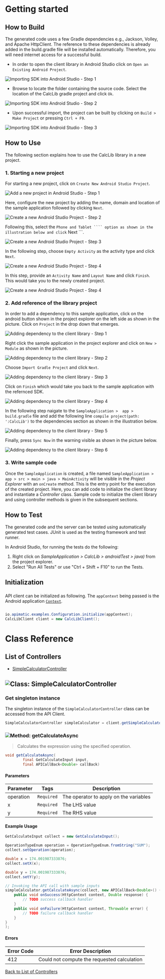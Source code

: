 # Getting started

## How to Build

The generated code uses a few Gradle dependencies e.g., Jackson, Volley,
and Apache HttpClient. The reference to these dependencies is already
added in the build.gradle file will be installed automatically. Therefore,
you will need internet access for a successful build.

* In order to open the client library in Android Studio click on ``` Open an Existing Android Project ```.

![Importing SDK into Android Studio - Step 1](https://apidocs.io/illustration/android?step=import1&workspaceFolder=Calc&workspaceName=CalcLib&projectName=CalcLib&rootNamespace=io.apimatic.examples)

* Browse to locate the folder containing the source code. Select the location of the CalcLib gradle project and click ``` Ok ```.

![Importing SDK into Android Studio - Step 2](https://apidocs.io/illustration/android?step=import2&workspaceFolder=Calc&workspaceName=CalcLib&projectName=CalcLib&rootNamespace=io.apimatic.examples)

* Upon successful import, the project can be built by clicking on ``` Build > Make Project ``` or  pressing ``` Ctrl + F9 ```.

![Importing SDK into Android Studio - Step 3](https://apidocs.io/illustration/android?step=import3&workspaceFolder=Calc&workspaceName=CalcLib&projectName=CalcLib&rootNamespace=io.apimatic.examples)

## How to Use

The following section explains how to use the CalcLib library in a new project.

### 1. Starting a new project 

For starting a new project, click on ``` Create New Android Studio Project ```.

![Add a new project in Android Studio - Step 1](https://apidocs.io/illustration/android?step=createNewProject0&workspaceFolder=Calc&workspaceName=CalcLib&projectName=CalcLib&rootNamespace=io.apimatic.examples)

Here, configure the new project by adding the name, domain and location of the sample application followed by clicking ``` Next ```.

![Create a new Android Studio Project - Step 2](https://apidocs.io/illustration/android?step=createNewProject1&workspaceFolder=Calc&workspaceName=CalcLib&projectName=CalcLib&rootNamespace=io.apimatic.examples)

Following this, select the ``` Phone and Tablet ```` option as shown in the illustration below and click ``` Next ```. 

![Create a new Android Studio Project - Step 3](https://apidocs.io/illustration/android?step=createNewProject2&workspaceFolder=Calc&workspaceName=CalcLib&projectName=CalcLib&rootNamespace=io.apimatic.examples)

In the following step, choose ``` Empty Activity ``` as the activity type and click ``` Next ```.

![Create a new Android Studio Project - Step 4](https://apidocs.io/illustration/android?step=createNewProject3&workspaceFolder=Calc&workspaceName=CalcLib&projectName=CalcLib&rootNamespace=io.apimatic.examples)

In this step, provide an ``` Activity Name ``` and ``` Layout Name ``` and click ``` Finish ```.  This would take you to the newly created project.

![Create a new Android Studio Project - Step 4](https://apidocs.io/illustration/android?step=createNewProject4&workspaceFolder=Calc&workspaceName=CalcLib&projectName=CalcLib&rootNamespace=io.apimatic.examples)

### 2. Add reference of the library project

In order to add a dependency to this sample application, click on the android button shown in the project explorer on the left side as shown in the picture. Click on ``` Project ``` in the drop down that emerges.  

![Adding dependency to the client library - Step 1](https://apidocs.io/illustration/android?step=testProject0&workspaceFolder=Calc&workspaceName=CalcLib&projectName=CalcLib&rootNamespace=io.apimatic.examples)

Right click the sample application in the project explorer and click on ``` New > Module ```  as shown in the picture.

![Adding dependency to the client library - Step 2](https://apidocs.io/illustration/android?step=testProject1&workspaceFolder=Calc&workspaceName=CalcLib&projectName=CalcLib&rootNamespace=io.apimatic.examples)

Choose ``` Import Gradle Project ``` and click ``` Next ```.

![Adding dependency to the client library - Step 3](https://apidocs.io/illustration/android?step=testProject2&workspaceFolder=Calc&workspaceName=CalcLib&projectName=CalcLib&rootNamespace=io.apimatic.examples)

Click on ``` Finish ``` which would take you back to the sample application with the refernced SDK. 

![Adding dependency to the client library - Step 4](https://apidocs.io/illustration/android?step=testProject3&workspaceFolder=Calc&workspaceName=CalcLib&projectName=CalcLib&rootNamespace=io.apimatic.examples)

In the following step naigate to the ``` SampleApplication >  app > build.gradle ``` file and add the following line ```compile project(path: ':CalcLib')``` to the dependencies section as shown in the illustration below.

![Adding dependency to the client library - Step 5](https://apidocs.io/illustration/android?step=testProject4&workspaceFolder=Calc&workspaceName=CalcLib&projectName=CalcLib&rootNamespace=io.apimatic.examples)

Finally, press ``` Sync Now ``` in the warning visible as shown in the picture below.

![Adding dependency to the client library - Step 6](https://apidocs.io/illustration/android?step=testProject5&workspaceFolder=Calc&workspaceName=CalcLib&projectName=CalcLib&rootNamespace=io.apimatic.examples)

### 3. Write sample code

Once the ``` SampleApplication ``` is created, a file named ``` SampleApplication > app > src > main > java > MainActivity ``` will be visible in the *Project Explorer* with an ``` onCreate ``` method. This is the entry point for the execution of the created project.
Here, you can add code to initialize the client library and instantiate a *Controller* class. Sample code to initialize the client library and using controller methods is given in the subsequent sections.

## How to Test

The generated code and the server can be tested using automatically generated test cases. 
JUnit is used as the testing framework and test runner.

In Android Studio, for running the tests do the following:

1. Right click on *SampleApplication > CalcLib > androidTest > java)* from the project explorer.
2. Select "Run All Tests" or use "Ctrl + Shift + F10" to run the Tests.

## Initialization

### 

API client can be initialized as following. The `appContext` being passed is the Android application [`Context`](https://developer.android.com/reference/android/content/Context.html).

```java

io.apimatic.examples.Configuration.initialize(appContext);
CalcLibClient client = new CalcLibClient();
```

# Class Reference

## <a name="list_of_controllers"></a>List of Controllers

* [SimpleCalculatorController](#simple_calculator_controller)

## <a name="simple_calculator_controller"></a>![Class: ](https://apidocs.io/img/class.png "io.apimatic.examples.controllers.SimpleCalculatorController") SimpleCalculatorController

### Get singleton instance

The singleton instance of the ``` SimpleCalculatorController ``` class can be accessed from the API Client.

```java
SimpleCalculatorController simpleCalculator = client.getSimpleCalculator();
```

### <a name="get_calculate_async"></a>![Method: ](https://apidocs.io/img/method.png "io.apimatic.examples.controllers.SimpleCalculatorController.getCalculateAsync") getCalculateAsync

> Calculates the expression using the specified operation.


```java
void getCalculateAsync(
        final GetCalculateInput input,
        final APICallBack<Double> callBack)
```

#### Parameters

| Parameter | Tags | Description |
|-----------|------|-------------|
| operation |  ``` Required ```  | The operator to apply on the variables |
| x |  ``` Required ```  | The LHS value |
| y |  ``` Required ```  | The RHS value |


#### Example Usage

```java
GetCalculateInput collect = new GetCalculateInput();

OperationTypeEnum operation = OperationTypeEnum.fromString("SUM");
collect.setOperation(operation);

double x = 174.001987333876;
collect.setX(x);

double y = 174.001987333876;
collect.setY(y);

// Invoking the API call with sample inputs
simpleCalculator.getCalculateAsync(collect, new APICallBack<Double>() {
    public void onSuccess(HttpContext context, Double response) {
        // TODO success callback handler
    }
    public void onFailure(HttpContext context, Throwable error) {
        // TODO failure callback handler
    }
}
);

```

#### Errors

| Error Code | Error Description |
|------------|-------------------|
| 412 | Could not compute the requested calculation |



[Back to List of Controllers](#list_of_controllers)



